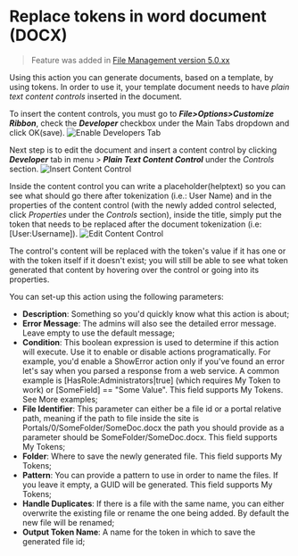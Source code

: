 # Replace tokens in word document (DOCX)

> Feature was added in [File Management version 5.0.xx]()

Using this action you can generate documents, based on a template, by using tokens. In order to use it, your template document needs to have *plain text content controls* inserted in the document.

To insert the content controls, you must go to **_File>Options>Customize Ribbon_**, check the **_Developer_** checkbox under the Main Tabs dropdown and click OK(save).
![Enable Developers Tab](https://static.dnnsharp.com/documentation/filemanager/enable_developers_tab_in_Word_menu.png "Enable Developers Tab")

Next step is to edit the document and insert a content control by clicking **_Developer_** tab in menu > **_Plain Text Content Control_** under the *Controls* section.
![Insert Content Control](https://static.dnnsharp.com/documentation/filemanager/add_content_control_in_word_document.png "Insert Content Control")

Inside the content control you can write a placeholder(helptext) so you can see what should go there after tokenization (i.e.: User Name) and in the properties of the content control (with the newly added control selected, click *Properties* under the *Controls* section), inside the title, simply put the token that needs to be replaced after the document tokenization (i.e: [User:Username]).
![Edit Content Control](https://static.dnnsharp.com/documentation/filemanager/edit_content_control_properties.png "Edit Content Control")

The control's content will be replaced with the token's value if it has one or with the token itself if it doesn't exist; you will still be able to see what token generated that content by hovering over the control or going into its properties.

You can set-up this action using the following parameters:

* **Description**: Something so you'd quickly know what this action is about;
* **Error Message**: The admins will also see the detailed error message. Leave empty to use the default message;
* **Condition**: This boolean expression is used to determine if this action will execute. Use it to enable or disable actions programatically. For example, you'd enable a ShowError action only if you've found an error let's say when you parsed a response from a web service. A common example is [HasRole:Administrators\|true] (which requires My Token to work) or [SomeField] == "Some Value". This field supports My Tokens. See More examples;
* **File Identifier**: This parameter can either be a file id or a portal relative path, meaning if the path to file inside the site is Portals/0/SomeFolder/SomeDoc.docx the path you should provide as a parameter should be SomeFolder/SomeDoc.docx. This field supports My Tokens;
* **Folder**: Where to save the newly generated file. This field supports My Tokens;
* **Pattern**: You can provide a pattern to use in order to name the files. If you leave it empty, a GUID will be generated. This field supports My Tokens;
* **Handle Duplicates**: If there is a file with the same name, you can either overwrite the existing file or rename the one being added. By default the new file will be renamed;
* **Output Token Name**: A name for the token in which to save the generated file id;
